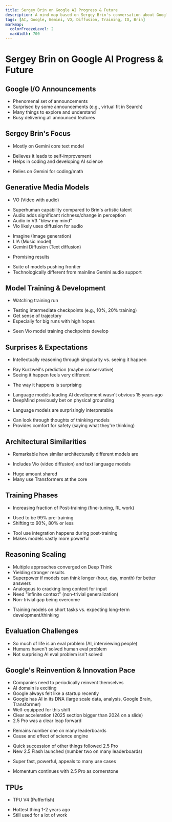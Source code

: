 ```yaml
---
title: Sergey Brin on Google AI Progress & Future
description: A mind map based on Sergey Brin's conversation about Google I/O, AI models like Gemini and VO, training, and the pace of innovation.
tags: [AI, Google, Gemini, VO, Diffusion, Training, IO, Brin]
markmap:
  colorFreezeLevel: 2
  maxWidth: 700
---
```

# Sergey Brin on Google AI Progress & Future
## Google I/O Announcements
* Phenomenal set of announcements
* Surprised by some announcements (e.g., virtual fit in Search)
* Many things to explore and understand
* Busy delivering all announced features
## Sergey Brin's Focus
* Mostly on Gemini core text model
- Believes it leads to self-improvement
- Helps in coding and developing AI science
* Relies on Gemini for coding/math
## Generative Media Models
* VO (Video with audio)
- Superhuman capability compared to Brin's artistic talent
- Audio adds significant richness/change in perception
- Audio in V3 "blew my mind"
- Vio likely uses diffusion for audio
* Imagine (Image generation)
* LIA (Music model)
* Gemini Diffusion (Text diffusion)
- Promising results
* Suite of models pushing frontier
* Technologically different from mainline Gemini audio support
## Model Training & Development
* Watching training run
- Testing intermediate checkpoints (e.g., 10%, 20% training)
- Get sense of trajectory
- Especially for big runs with high hopes
* Seen Vio model training checkpoints develop
## Surprises & Expectations
* Intellectually reasoning through singularity vs. seeing it happen
- Ray Kurzweil's prediction (maybe conservative)
- Seeing it happen feels very different
* The way it happens is surprising
- Language models leading AI development wasn't obvious 15 years ago
- DeepMind previously bet on physical grounding
* Language models are surprisingly interpretable
- Can look through thoughts of thinking models
- Provides comfort for safety (saying what they're thinking)
## Architectural Similarities
* Remarkable how similar architecturally different models are
- Includes Vio (video diffusion) and text language models
* Huge amount shared
* Many use Transformers at the core
## Training Phases
* Increasing fraction of Post-training (fine-tuning, RL work)
- Used to be 99% pre-training
- Shifting to 90%, 80% or less
* Tool use integration happens during post-training
* Makes models vastly more powerful
## Reasoning Scaling
* Multiple approaches converged on Deep Think
* Yielding stronger results
* Superpower if models can think longer (hour, day, month) for better answers
* Analogous to cracking long context for input
* Need "infinite context" (non-trivial generalization)
* Non-trivial gap being overcome
- Training models on short tasks vs. expecting long-term development/thinking
## Evaluation Challenges
* So much of life is an eval problem (AI, interviewing people)
* Humans haven't solved human eval problem
* Not surprising AI eval problem isn't solved
## Google's Reinvention & Innovation Pace
* Companies need to periodically reinvent themselves
* AI domain is exciting
* Google always felt like a startup recently
* Google has AI in its DNA (large scale data, analysis, Google Brain, Transformer)
* Well-equipped for this shift
* Clear acceleration (2025 section bigger than 2024 on a slide)
* 2.5 Pro was a clear leap forward
- Remains number one on many leaderboards
- Cause and effect of science engine
* Quick succession of other things followed 2.5 Pro
* New 2.5 Flash launched (number two on many leaderboards)
- Super fast, powerful, appeals to many use cases
* Momentum continues with 2.5 Pro as cornerstone
## TPUs
* TPU V4 (Pufferfish)
- Hottest thing 1-2 years ago
- Still used for a lot of work